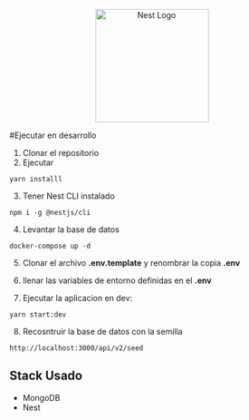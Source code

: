 <p align="center">
  <a href="http://nestjs.com/" target="blank"><img src="https://nestjs.com/img/logo-small.svg" width="200" alt="Nest Logo" /></a>
</p>

#Ejecutar en desarrollo

1. Clonar el repositorio
2. Ejecutar
```
yarn installl
```
3. Tener Nest CLI instalado
```
npm i -g @nestjs/cli
```
4. Levantar la base de datos
```
docker-compose up -d
```
5. Clonar el archivo __.env.template__ y renombrar la copia __.env__

6. llenar las variables de entorno definidas en el __.env__

7. Ejecutar la aplicacion en dev:
``` 
yarn start:dev
```

8. Recosntruir la base de datos con la semilla
```
http://localhost:3000/api/v2/seed
```

## Stack Usado
* MongoDB
* Nest